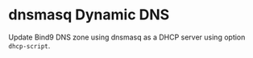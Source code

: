 # dnsmasq Dynamic DNS

Update Bind9 DNS zone using dnsmasq as a DHCP server using option `dhcp-script`.